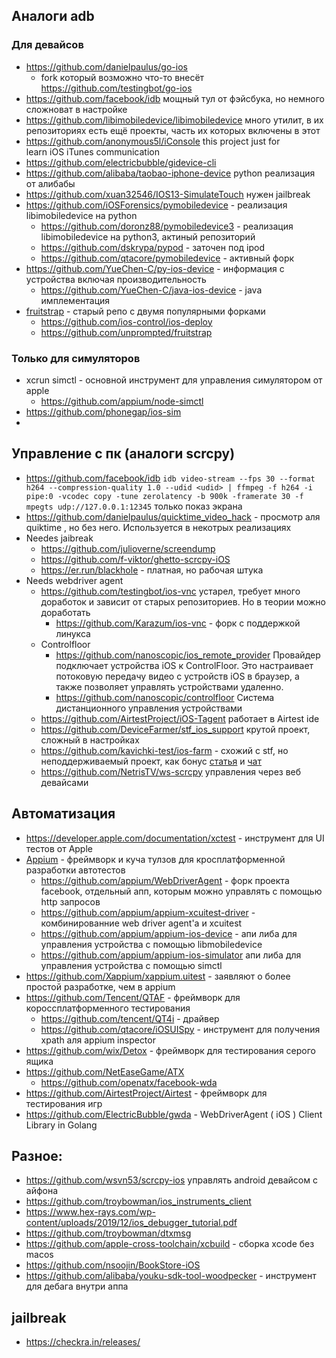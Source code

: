 ## Аналоги adb
### Для девайсов
* https://github.com/danielpaulus/go-ios
    * fork который возможно что-то внесёт https://github.com/testingbot/go-ios
* https://github.com/facebook/idb мощный тул от фэйсбука, но немного сложноват в настройке
* https://github.com/libimobiledevice/libimobiledevice много утилит, в их репозиториях есть ещё проекты, часть их которых включены в этот
* https://github.com/anonymous5l/iConsole  this project just for learn iOS iTunes communication
* https://github.com/electricbubble/gidevice-cli
* https://github.com/alibaba/taobao-iphone-device python реализация от алибабы
* https://github.com/xuan32546/IOS13-SimulateTouch нужен jailbreak
* https://github.com/iOSForensics/pymobiledevice - реализация libimobiledevice на python
   * https://github.com/doronz88/pymobiledevice3 - реализация libimobiledevice на python3, актиный репозиторий
   * https://github.com/dskrypa/pypod - заточен под ipod
   * https://github.com/qtacore/pymobiledevice - активный форк
* https://github.com/YueChen-C/py-ios-device - информация с устройства включая производительность
   * https://github.com/YueChen-C/java-ios-device - java имплементация
* [fruitstrap](https://github.com/ghughes/fruitstrap) - старый репо с двумя популярными форками
  * https://github.com/ios-control/ios-deploy
  * https://github.com/unprompted/fruitstrap
### Только для симуляторов
* xcrun simctl - основной инструмент для управления симулятором от apple
   * https://github.com/appium/node-simctl 
* https://github.com/phonegap/ios-sim
* 

## Управление с пк (аналоги scrcpy)
*  https://github.com/facebook/idb ```idb video-stream --fps 30 --format h264 --compression-quality 1.0 --udid <udid> | ffmpeg -f h264 -i pipe:0 -vcodec copy -tune zerolatency -b 900k -framerate 30 -f mpegts udp://127.0.0.1:12345``` только показ экрана
* https://github.com/danielpaulus/quicktime_video_hack - просмотр аля quiktime , но без него. Используется в некотрых реализациях
* Needes jaibreak
  * https://github.com/julioverne/screendump
  * https://github.com/f-viktor/ghetto-scrcpy-iOS
  * https://er.run/blackhole - платная, но рабочая штука
* Needs webdriver agent
  * https://github.com/testingbot/ios-vnc устарел, требует много доработок и зависит от старых репозиториев. Но в теории можно доработать
    * https://github.com/Karazum/ios-vnc - форк с поддержкой линукса
  * Controlfloor
    * https://github.com/nanoscopic/ios_remote_provider
    	Провайдер подключает устройства iOS к ControlFloor. Это настраивает потоковую передачу видео с устройств iOS в браузер, а также позволяет управлять устройствами удаленно.
    * https://github.com/nanoscopic/controlfloor Система дистанционного управления устройствами
  * https://github.com/AirtestProject/iOS-Tagent работает в Airtest ide
  * https://github.com/DeviceFarmer/stf_ios_support крутой проект, сложный в настройках
  * https://github.com/kavichki-test/ios-farm - схожий с stf, но неподдерживаемый проект, как бонус [статья](https://habr.com/ru/post/572668/) и [чат](https://t.me/ios_farm_kavichki)
  * https://github.com/NetrisTV/ws-scrcpy управления через веб девайсами

## Автоматизация
* https://developer.apple.com/documentation/xctest - инструмент для UI тестов от Apple
* [Appium](https://github.com/appium/appium) - фреймворк и куча тулзов для кросплатформенной разработки автотестов
   * https://github.com/appium/WebDriverAgent - форк проекта facebook, отдельный апп, которым можно управлять с помощью http запросов
   * https://github.com/appium/appium-xcuitest-driver - комбинированние web driver agent'а и xcuitest
   * https://github.com/appium/appium-ios-device - апи либа для управления устройства с помощью libmobiledevice
   * https://github.com/appium/appium-ios-simulator апи либа для управления устройства с помощью simctl
* https://github.com/Xappium/xappium.uitest - заявляют о более простой разработке, чем в appium
* https://github.com/Tencent/QTAF - фреймворк для короссплатформенного тестирования
   * https://github.com/tencent/QT4i - драйвер
   * https://github.com/qtacore/iOSUISpy - инструмент для получения xpath аля appium inspector
* https://github.com/wix/Detox - фреймворк для тестирования серого ящика
* https://github.com/NetEaseGame/ATX
   * https://github.com/openatx/facebook-wda
* https://github.com/AirtestProject/Airtest - фреймворк для тестирования игр
* https://github.com/ElectricBubble/gwda - WebDriverAgent ( iOS ) Client Library in Golang

## Разное:
* https://github.com/wsvn53/scrcpy-ios управлять android девайсом с айфона
* https://github.com/troybowman/ios_instruments_client 
* https://www.hex-rays.com/wp-content/uploads/2019/12/ios_debugger_tutorial.pdf
* https://github.com/troybowman/dtxmsg
* https://github.com/apple-cross-toolchain/xcbuild - сборка xcode без macos
* https://github.com/nsoojin/BookStore-iOS
* https://github.com/alibaba/youku-sdk-tool-woodpecker - инструмент для дебага внутри аппа


## jailbreak
* https://checkra.in/releases/

